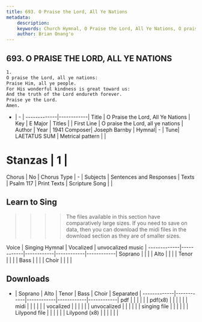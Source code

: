 ```yaml
---
title: 693. O Praise the Lord, All Ye Nations
metadata:
    description: 
    keywords: Church Hymnal, O Praise the Lord, All Ye Nations, O praise the Lord, all ye nations, 
    author: Brian Onang'o
---
```



## 693. O PRAISE THE LORD, ALL YE NATIONS

```txt
1.
O praise the Lord, all ye nations: 
Praise Him, all ye people. 
For His wonderful kindness is great toward us: 
And the truth of the Lord endureth forever. 
Praise ye the Lord. 
Amen.
```

- |   -  |
-------------|------------|
Title | O Praise the Lord, All Ye Nations |
Key | E Major |
Titles |  |
First Line | O praise the Lord, all ye nations |
Author | 
Year | 1941
Composer| Joseph Barnby |
Hymnal|  - |
Tune| LAETATUS SUM |
Metrical pattern | |
# Stanzas | 1 |
Chorus | No |
Chorus Type | - |
Subjects | Sentences and Responses |
Texts | Psalm 117 |
Print Texts | 
Scripture Song |  |
  
## Learn to Sing

>>>> The files available in this section have comparatively large sizes. If you need to save on data, then you can download the midi files in the download section as they are of smaller sizes.

Voice |  Singing Hymnal | Vocalized | unvocalized music |
-------------|------------|------------|------------|------------|
Soprano | | | |
Alto | | | |
Tenor | | | |
Bass | | | |
Choir | | | |

## Downloads

- |  Soprano | Alto | Tenor | Bass | Choir | Separated |
-------------|------------|------------|------------|------------|
pdf | | | | | |
pdf(x8) | | | | | |
midi | | | | | |
vocalized | | | | | |
unvocalized | | | | | |
singing file | | | | | |
Lilypond file | | | | | |
Lilypond (x8) | | | | | |
  